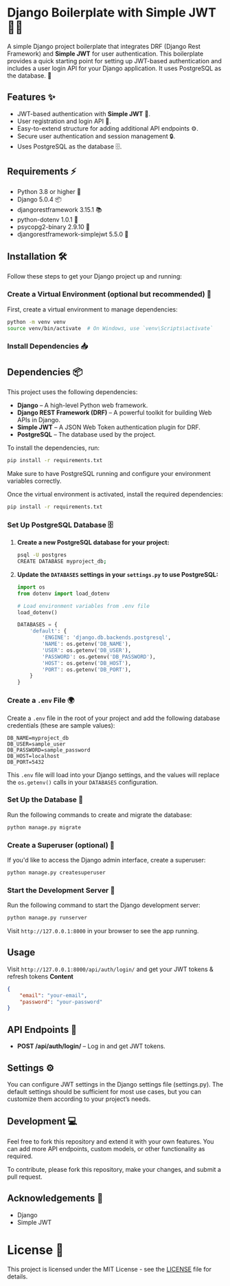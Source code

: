 
# Django Boilerplate with Simple JWT 🐍🔐

A simple Django project boilerplate that integrates DRF (Django Rest Framework) and **Simple JWT** for user authentication. This boilerplate provides a quick starting point for setting up JWT-based authentication and includes a user login API for your Django application. It uses PostgreSQL as the database. 🚀

## Features ✨

- JWT-based authentication with **Simple JWT** 🔑.
- User registration and login API 📝.
- Easy-to-extend structure for adding additional API endpoints ⚙️.
- Secure user authentication and session management 🔒.
- Uses PostgreSQL as the database 🗄️.

## Requirements ⚡

- Python 3.8 or higher 🐍
- Django 5.0.4 📦
- djangorestframework 3.15.1 📚
- python-dotenv 1.0.1 🌿
- psycopg2-binary 2.9.10 🍄
- djangorestframework-simplejwt 5.5.0 🔑

## Installation 🛠️

Follow these steps to get your Django project up and running:

### Create a Virtual Environment (optional but recommended) 🌱

First, create a virtual environment to manage dependencies:

```bash
python -m venv venv
source venv/bin/activate  # On Windows, use `venv\Scripts\activate`
```

### Install Dependencies 📥


## Dependencies 📦

This project uses the following dependencies:

- **Django** – A high-level Python web framework.
- **Django REST Framework (DRF)** – A powerful toolkit for building Web APIs in Django.
- **Simple JWT** – A JSON Web Token authentication plugin for DRF.
- **PostgreSQL** – The database used by the project.

To install the dependencies, run:
```bash
pip install -r requirements.txt
```

Make sure to have PostgreSQL running and configure your environment variables correctly.


Once the virtual environment is activated, install the required dependencies:

```bash
pip install -r requirements.txt
```

### Set Up PostgreSQL Database 🗄️

1. **Create a new PostgreSQL database for your project:**

   ```bash
   psql -U postgres
   CREATE DATABASE myproject_db;
   ```

2. **Update the `DATABASES` settings in your `settings.py` to use PostgreSQL:**

   ```python
   import os
   from dotenv import load_dotenv

   # Load environment variables from .env file
   load_dotenv()

   DATABASES = {
       'default': {
           'ENGINE': 'django.db.backends.postgresql',
           'NAME': os.getenv('DB_NAME'),
           'USER': os.getenv('DB_USER'),
           'PASSWORD': os.getenv('DB_PASSWORD'),
           'HOST': os.getenv('DB_HOST'),
           'PORT': os.getenv('DB_PORT'),
       }
   }
   ```

### Create a `.env` File 🌍

Create a `.env` file in the root of your project and add the following database credentials (these are sample values):

```env
DB_NAME=myproject_db
DB_USER=sample_user
DB_PASSWORD=sample_password
DB_HOST=localhost
DB_PORT=5432
```

This `.env` file will load into your Django settings, and the values will replace the `os.getenv()` calls in your `DATABASES` configuration.

### Set Up the Database 🔧

Run the following commands to create and migrate the database:

```bash
python manage.py migrate
```

### Create a Superuser (optional) 👑

If you'd like to access the Django admin interface, create a superuser:

```bash
python manage.py createsuperuser
```

### Start the Development Server 🚀

Run the following command to start the Django development server:

```bash
python manage.py runserver
```

Visit `http://127.0.0.1:8000` in your browser to see the app running.

## Usage

Visit `http://127.0.0.1:8000/api/auth/login/` and get your JWT tokens & refresh tokens
**Content**
```json
{
    "email": "your-email",
    "password": "your-password"
}
```

## API Endpoints 📡

- **POST /api/auth/login/** – Log in and get JWT tokens.

## Settings ⚙️

You can configure JWT settings in the Django settings file (settings.py). The default settings should be sufficient for most use cases, but you can customize them according to your project’s needs.

## Development 💻

Feel free to fork this repository and extend it with your own features. You can add more API endpoints, custom models, or other functionality as required.

To contribute, please fork this repository, make your changes, and submit a pull request.

## Acknowledgements 🙏

- Django
- Simple JWT

# License 📄

This project is licensed under the MIT License - see the [LICENSE](LICENSE) file for details.

